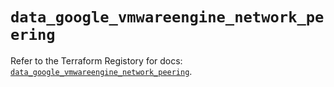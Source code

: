 # `data_google_vmwareengine_network_peering`

Refer to the Terraform Registory for docs: [`data_google_vmwareengine_network_peering`](https://registry.terraform.io/providers/hashicorp/google-beta/5.26.0/docs/data-sources/google_vmwareengine_network_peering).
